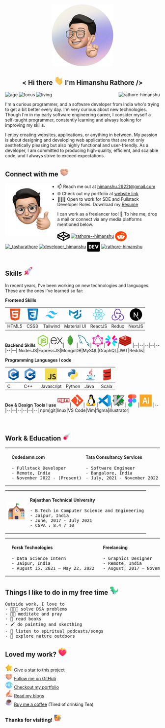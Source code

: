 <p align="center">
    <img width="200" src="assets/images/titleMemoji.png">
</p>



<h2 align="center"> 
    < Hi there
    <img src = "https://raw.githubusercontent.com/rathore-himanshu/portfolio/main/images/wave.gif" width = 30px>
    I'm Himanshu Rathore />
</h2>

<img align="right" src="https://komarev.com/ghpvc/?username=rathore-himanshu&label=Profile%20views&color=0e75b6&style=flat" alt="rathore-himanshu" />

![age](https://img.shields.io/badge/age-25-FFC6C2)
![focus](https://img.shields.io/badge/focus-fullstack-FAE9DA)
![living](https://img.shields.io/badge/living-India-C3E0DD)


<p align="left">I'm a curious programmer, and a software developer from India who's trying to get a bit better every day. I'm very curious about new technologies. Though I'm in my early software engineering career, I consider myself a self-taught programmer, constantly learning and always looking for improving my skills.</p>

<p>I enjoy creating websites, applications, or anything in between. My passion is about designing and developing web applications that are not only aesthetically pleasing but also highly functional and user-friendly. As a developer, I am committed to producing high-quality, efficient, and scalable code, and I always strive to exceed expectations.</p>




## Connect with me <img src="assets/images/Folded Hands Light Skin Tone.png" width="30">

<img width="170" align="left" src="https://raw.githubusercontent.com/rathore-himanshu/portfolio/main/images/profileThumb.png" />

- 📫 Reach me out at <a href="mailto:himanshu.2922t@gmail.com" target="_blank">himanshu.2922t@gmail.com</a>
- 🌐 Check out my portfolio at <a href="" target="_blank">website link</a>
- 🧑🏻‍💻 Open to work for SDE and Fullstack Developer Roles. Download my <a href="" target="blank">Resume</a>

<p>I can work as a freelancer too! 🙂 
    To hire me, drop a mail or connect via any media platforms mentioned below.</p>

<div align="left" >
     <a href="https://codepen.io/rathore-himanshu" target="blank"><img align="center" src="https://raw.githubusercontent.com/devicons/devicon/master/icons/codepen/codepen-plain.svg" alt="rathore-himanshu" height="30" width="40" /></a>
    <a href="https://linkedin.com/in/rathore--himanshu" target="blank"><img align="center" src="https://raw.githubusercontent.com/rahuldkjain/github-profile-readme-generator/master/src/images/icons/Social/linked-in-alt.svg" alt="rathore--himanshu" height="30" width="40"/></a>
    <a href="https://www.reddit.com/user/rathore-himanshu" target="blank"><img align="center" src="assets/icons/reddit.svg" alt="rathore-himanshu" height="32" width="38"/></a>
    <a href="https://twitter.com/_tashurathore" target="blank"><img align="center" src="https://raw.githubusercontent.com/rahuldkjain/github-profile-readme-generator/master/src/images/icons/Social/twitter.svg" alt="_tashurathore" height="30" width="40"/></a>
    <a href="https://instagram.com/developer_himanshu" target="blank"><img align="center" src="https://raw.githubusercontent.com/rahuldkjain/github-profile-readme-generator/master/src/images/icons/Social/instagram.svg" alt="developer_himanshu" height="30" width="40"/></a>
    <a href="https://dev.to/rathorehimanshu" target="blank"><img align="center" src="assets/icons/dev-badge.svg" alt="rathorehimanshu" height="36" width="42"/></a>
    <a href="https://www.frontendmentor.io/profile/rathore-himanshu" target="blank"><img align="center" src="https://asset.brandfetch.io/id-7PJzcYu/idg6NpX9vF.svg" alt="rathore-himanshu" height="28"/></a>
    
</div>

<br/>




## Skills <img src="assets/images/Rocket.png" width="30">

In recent years, I've been working on new technologies and languages. These are the ones I've learned so far:

**Frontend Skills**

<img title="HTML5" alt="HTML" width="40px" src="https://raw.githubusercontent.com/devicons/devicon/master/icons/html5/html5-original.svg" />|<img title="CSS3" alt="CSS" width="40px" src="https://raw.githubusercontent.com/devicons/devicon/master/icons/css3/css3-original.svg" />|<img title="Tailwind CSS" alt="Tailwind CSS" width="40px" src="https://raw.githubusercontent.com/devicons/devicon/master/icons/tailwindcss/tailwindcss-plain.svg" />|<img title="Material UI" alt="Material UI" width="40px" src="https://raw.githubusercontent.com/devicons/devicon/master/icons/materialui/materialui-original.svg" />|<img title="React JS" alt="React JS" width="40px" src="https://github.com/devicons/devicon/blob/master/icons/react/react-original.svg" />|<img title="Redux" alt="Redux" width="40px" src="https://raw.githubusercontent.com/devicons/devicon/master/icons/redux/redux-original.svg" />|<img width="40px" src="https://raw.githubusercontent.com/devicons/devicon/master/icons/nextjs/nextjs-original.svg" />
|--|--|--|--|--|--|--|
HTML5|CSS3|Tailwind|Material UI|ReactJS|Redux|NextJS|

**Backend Skills**
<img width="40px" src="https://raw.githubusercontent.com/devicons/devicon/master/icons/nodejs/nodejs-original.svg" />|<img width="40px" src="https://raw.githubusercontent.com/devicons/devicon/master/icons/express/express-original.svg" />|<img width="40px" src="https://raw.githubusercontent.com/devicons/devicon/master/icons/mongodb/mongodb-original.svg" />|<img width="40px" src="https://raw.githubusercontent.com/devicons/devicon/master/icons/mysql/mysql-original.svg" />|<img width="40px" src="https://raw.githubusercontent.com/devicons/devicon/master/icons/graphql/graphql-plain.svg" />|<img width="40px" src="https://raw.githubusercontent.com/rathore-himanshu/portfolio/main/images/jwt_logo.svg" />|<img width="40px" src="https://raw.githubusercontent.com/devicons/devicon/master/icons/redis/redis-original.svg"/>
|--|--|--|--|--|--|--|
NodesJS|ExpressJS|MongoDB|MySQL|GraphQL|JWT|Reddis|


**Programming Languages I code**

<img title="C" alt="C" width="40px" src="https://raw.githubusercontent.com/devicons/devicon/master/icons/c/c-original.svg" />|<img title="C++" alt="C++" width="40px" src="https://raw.githubusercontent.com/devicons/devicon/master/icons/cplusplus/cplusplus-original.svg" />|<img title="JavaScript" alt="JavaScript" width="40px" src="https://raw.githubusercontent.com/devicons/devicon/master/icons/javascript/javascript-original.svg" />|<img title="Python" alt="Python" width="40px" src="https://raw.githubusercontent.com/devicons/devicon/master/icons/python/python-original.svg" />|<img title="Java" alt="Java" width="40px" src="https://raw.githubusercontent.com/devicons/devicon/master/icons/java/java-original.svg" />|<img title="Scala" alt="Scala" width="40px" src="https://raw.githubusercontent.com/devicons/devicon/master/icons/scala/scala-original.svg" />
|--|--|--|--|--|--|
C|C++|Javascript|Python|Java|Scala

**Dev & Design Tools I use**
<img width="40px" src="https://raw.githubusercontent.com/devicons/devicon/master/icons/npm/npm-original-wordmark.svg" />|<img width="40px" src="https://raw.githubusercontent.com/devicons/devicon/master/icons/git/git-original.svg" />|<img width="40px" src="https://raw.githubusercontent.com/devicons/devicon/master/icons/linux/linux-original.svg" />|<img width="40px" src="https://raw.githubusercontent.com/devicons/devicon/master/icons/vscode/vscode-original.svg" />|<img width="40px" src="https://raw.githubusercontent.com/devicons/devicon/master/icons/vim/vim-original.svg" />|<img width="40px" src="https://raw.githubusercontent.com/devicons/devicon/master/icons/figma/figma-original.svg" />|<img width="40px" src="https://raw.githubusercontent.com/devicons/devicon/master/icons/illustrator/illustrator-plain.svg" />
|--|--|--|--|--|--|--|
npm|git|linux|VS Code|Vim|figma|illustrator|


<br/>


## Work & Education <img src="assets/images/Comet.png" width="30">

<table align="center">
    <tr>
        <td><img src ="assets/images/Man Technologist Light Skin Tone.png" width="70" ></td>
        <td>
            <h4>Codedamn.com</h4>
            <pre>- Fullstack Developer 
- Remote, India 
- November 2022 - (Present)</pre>
        </td>
        <td>
            <h4>Tata Consultancy Services</h4>
            <pre>- Software Engineer
- Bangalore, India
- July, 2021 - November 2022</pre>
        </td>
        <td>
            <h4>Divam Tech</h4>
            <pre>- Frontend Developer 
- Bangalore, India
- May, 2021 - June 2021</pre>
        </td>
    </tr>
</table>
<table align="center">
    <tr>
        <td>
            <img src="assets/images/School.png" width="60">
        </td>
        <td>
            <h4>Rajasthan Technical University</h4>
            <pre>- B.Tech in Computer Science and Engineering
- Jaipur, India
- June, 2017 - July 2021
- CGPA : 8.4 / 10</pre>
        </td>
</table>
<table align="center">
    <tr>
        <td>
            <img src="assets/images/Bar Chart.png" width="60">
        </td>
        <td>
            <h4>Forsk Technologies</h4>
            <pre>- Data Science Intern 
- Jaipur, India
- August 15, 2021 – May 22, 2022</pre>
        </td>
        <td>
            <img src="assets/images/Writing Hand Light Skin Tone.png" width="60">
        </td>
        <td>
            <h4>Freelancing</h4>
            <pre>- Graphics Designer
- Remote, India
- August, 2017 – November, 2020</pre>
        </td>
    </tr>
</table>


  


## Things I like to do in my free time <img src="assets/images/T-Rex.png" width="30">
<pre>Outside work, I love to
- 🧑🏻‍💻 solve DSA problems
- 🙏🏻 meditate and pray
- 📖 read books
- 🖌️ do painting and skecthing
- 🎵 listen to spiritual podcasts/songs
- 🌴 explore nature outdoors</pre>

## Loved my work? <img src="assets/images/Heart on Fire.png" width="30">

<img src="assets/images/Star.png" width="25"/>&nbsp;[Give a star to this project](https://github.com/rathore-himanshu/rathore-himanshu) <br/>
<img src="assets/images/Folded Hands Light Skin Tone.png" width="25"/>&nbsp;[Follow me on GitHub](https://github.com/rathore-himanshu)<br/>
<img src="assets/images/Globe with Meridians.png" width="25"/>&nbsp;[Checkout my portfolio]()<br/>
<img src="assets/images/Writing Hand Light Skin Tone.png" width="25"/>&nbsp;[Read my blogs]()<br/>
<img src="assets/images/Hot Beverage.png" width="25"> [Buy me a coffee](https://www.buymeacoffee.com/himanshurathore) (Tired of drinking Tea)

### Thanks for visiting!&nbsp;<img src="assets/images/Partying Face.png" width="25">
